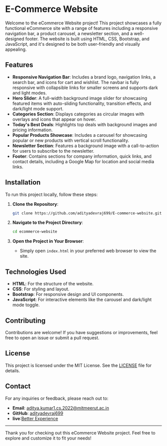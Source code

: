 # E-Commerce Website

Welcome to the eCommerce Website project! This project showcases a fully functional eCommerce site with a range of features including a responsive navigation bar, a product carousel, a newsletter section, and a well-designed footer. The website is built using HTML, CSS, Bootstrap, and JavaScript, and it's designed to be both user-friendly and visually appealing.

## Features

- **Responsive Navigation Bar**: Includes a brand logo, navigation links, a search bar, and icons for cart and wishlist. The navbar is fully responsive with collapsible links for smaller screens and supports dark and light modes.
- **Hero Slider**: A full-width background image slider for showcasing featured items with auto-sliding functionality, transition effects, and dark/light mode support.
- **Categories Section**: Displays categories as circular images with overlays and icons that appear on hover.
- **Today's Best Deals**: Highlights top deals with background images and pricing information.
- **Popular Products Showcase**: Includes a carousel for showcasing popular or new products with vertical scroll functionality.
- **Newsletter Section**: Features a background image with a call-to-action for users to subscribe to the newsletter.
- **Footer**: Contains sections for company information, quick links, and contact details, including a Google Map for location and social media links.

## Installation

To run this project locally, follow these steps:

1. **Clone the Repository**:
    ```bash
    git clone https://github.com/adityadevraj699/E-commerce-website.git
    ```

2. **Navigate to the Project Directory**:
    ```bash
    cd ecommerce-website
    ```

3. **Open the Project in Your Browser**:
   - Simply open `index.html` in your preferred web browser to view the site.

## Technologies Used

- **HTML**: For the structure of the website.
- **CSS**: For styling and layout.
- **Bootstrap**: For responsive design and UI components.
- **JavaScript**: For interactive elements like the carousel and dark/light mode toggle.

## Contributing

Contributions are welcome! If you have suggestions or improvements, feel free to open an issue or submit a pull request.

## License

This project is licensed under the MIT License. See the [LICENSE](LICENSE) file for details.

## Contact

For any inquiries or feedback, please reach out to:

- **Email**: aditya.kumar1.cs.2022@mitmeerut.ac.in
- **GitHub**: [adityadevraj699](https://github.com/adityadevraj699)
- **live**:[Better Experience](https://adityadevraj699.github.io/E-commerce-website-/)

---

Thank you for checking out this eCommerce Website project. Feel free to explore and customize it to fit your needs!
